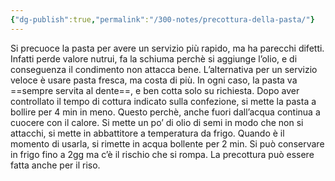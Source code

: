```yaml
---
{"dg-publish":true,"permalink":"/300-notes/precottura-della-pasta/"}
---
```


Si precuoce la pasta per avere un servizio più rapido, ma ha parecchi difetti. Infatti perde valore nutrui, fa la schiuma perchè si aggiunge l’olio, e di conseguenza il condimento non attacca bene. L’alternativa per un servizio veloce è usare pasta fresca, ma costa di più. In ogni caso, la pasta va ==sempre servita al dente==, e ben cotta solo su richiesta.
Dopo aver controllato il tempo di cottura indicato sulla confezione, si mette la pasta a bollire per 4 min in meno. Questo perchè, anche fuori dall’acqua continua a cuocere con il calore. Si mette un po’ di olio di semi in modo che non si attacchi, si mette in abbattitore a temperatura da frigo. Quando è il momento di usarla, si rimette in acqua bollente per 2 min.
Si può conservare in frigo fino a 2gg ma c’è il rischio che si rompa. La precottura può essere fatta anche per il riso.